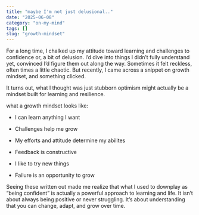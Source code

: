 ```yaml
---
title: "maybe I'm not just delusional.."
date: "2025-06-08"
category: "on-my-mind"
tags: []
slug: "growth-mindset"
---
```


For a long time, I chalked up my attitude toward learning and challenges to confidence or, a bit of delusion. I’d dive into things I didn’t fully understand yet, convinced I’d figure them out along the way. Sometimes it felt reckless, often times a little chaotic. But recently, I came across a snippet on growth mindset, and something clicked.

It turns out, what I thought was just stubborn optimism might actually be a mindset built for learning and resilience.

what a growth mindset looks like:

- I can learn anything I want
- Challenges help me grow

- My efforts and attitude determine my abilites
- Feedback is constructive
- I like to try new things
- Failure is an opportunity to grow

Seeing these written out made me realize that what I used to downplay as “being confident” is actually a powerful approach to learning and life. It isn’t about always being positive or never struggling. It’s about understanding that you can change, adapt, and grow over time.
